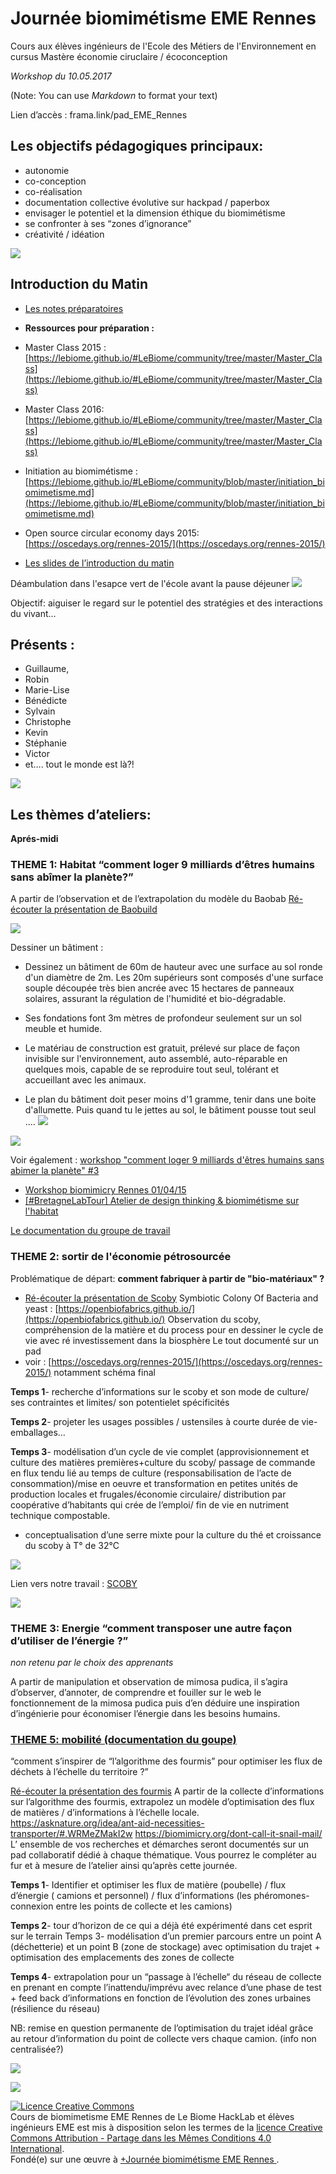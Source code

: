 # Journée biomimétisme EME Rennes

 Cours aux élèves ingénieurs de l'Ecole des Métiers de l'Environnement en cursus Mastère économie ciruclaire / écoconception                                     
                                      
_Workshop du 10.05.2017_

(Note: You can use *Markdown* to format your text)

Lien d’accès :  frama.link/pad_EME_Rennes


## Les objectifs pédagogiques principaux:
- autonomie
- co-conception
- co-réalisation
- documentation collective évolutive sur  hackpad / paperbox
- envisager le potentiel et la dimension éthique du biomimétisme
- se confronter à ses “zones d’ignorance”
- créativité / idéation


![](https://d2mxuefqeaa7sj.cloudfront.net/s_914F2956B2B438D490EB26FCDBAFC2EE168665806E8567BBFEDD17C4EDD102CF_1494410631779_file.jpeg)

## Introduction du Matin


- [Les notes préparatoires](https://etherpad.fr/p/JOURNEE_EME_RENNES-10_MAI_2017) 
- **Ressources pour préparation :**
- Master Class 2015 : [https://lebiome.github.io/#LeBiome/community/tree/master/Master_Class](https://lebiome.github.io/#LeBiome/community/tree/master/Master_Class)
- Master Class 2016: [https://lebiome.github.io/#LeBiome/community/tree/master/Master_Class](https://lebiome.github.io/#LeBiome/community/tree/master/Master_Class)
- Initiation au biomimétisme : [https://lebiome.github.io/#LeBiome/community/blob/master/initiation_biomimetisme.md](https://lebiome.github.io/#LeBiome/community/blob/master/initiation_biomimetisme.md)
- Open source circular economy days 2015: [https://oscedays.org/rennes-2015/](https://oscedays.org/rennes-2015/)


- [Les slides de l’introduction du matin](https://speakerdeck.com/xavcc/journee-biomimetisme-ecole-des-metiers-de-lenvironnement-de-rennes) 


Déambulation dans l'esapce vert de l'école avant la pause déjeuner
![](https://d2mxuefqeaa7sj.cloudfront.net/s_914F2956B2B438D490EB26FCDBAFC2EE168665806E8567BBFEDD17C4EDD102CF_1494410655544_file.jpeg)



Objectif: aiguiser le regard sur le potentiel des stratégies et des interactions du vivant…


## Présents :
- Guillaume,
- Robin
- Marie-Lise
- Bénédicte
- Sylvain
- Christophe
- Kevin
- Stéphanie
- Victor
-  et…. tout le monde est là?! 


![](https://d2mxuefqeaa7sj.cloudfront.net/s_914F2956B2B438D490EB26FCDBAFC2EE168665806E8567BBFEDD17C4EDD102CF_1494423973288_file.jpeg)

## Les thèmes d’ateliers:

**Aprés-midi**

### THEME 1: Habitat “comment loger 9 milliards d’êtres humains sans abîmer la planète?”

A partir de l’observation et de l’extrapolation du modèle du Baobab
[Ré-écouter la présentation de Baobuild](https://www.dropbox.com/s/pchzrzmoilzi69j/Baobab.m4a?dl=0)

![](https://d2mxuefqeaa7sj.cloudfront.net/s_914F2956B2B438D490EB26FCDBAFC2EE168665806E8567BBFEDD17C4EDD102CF_1494422797405_file.jpeg)


Dessiner un bâtiment : 

- Dessinez un bâtiment de 60m de hauteur avec une surface au sol ronde d'un diamètre de 2m. Les 20m supérieurs sont composés d'une surface souple découpée très bien ancrée avec 15 hectares de panneaux solaires, assurant la régulation de l'humidité et bio-dégradable.

 

- Ses fondations font 3m mètres de profondeur seulement sur un sol meuble et humide. 

- Le matériau de construction est gratuit, prélevé sur place de façon invisible sur l'environnement, auto assemblé, auto-réparable en quelques mois, capable de se reproduire tout seul, tolérant et accueillant avec les animaux.

- Le plan du bâtiment doit peser moins d'1 gramme, tenir dans une boite d'allumette. Puis quand tu le jettes au sol, le bâtiment  pousse tout seul .…
![](https://d2mxuefqeaa7sj.cloudfront.net/s_914F2956B2B438D490EB26FCDBAFC2EE168665806E8567BBFEDD17C4EDD102CF_1494487453664_file.jpeg)

![](https://d2mxuefqeaa7sj.cloudfront.net/s_D0DC0B58E92F2BEE8308CF3BAE7C1914F25495BA12FC6127952FD3B8F569B894_1494489351120_20170511_0948231.jpg)


Voir également : [workshop "comment loger 9 milliards d'êtres humains sans abimer la planète" #3](https://paper.dropbox.com/doc/workshop-comment-loger-9-milliards-detres-humains-sans-abimer-la-planete-3-85zjDR4yhmrlX8gvz6R84)
+ [Workshop biomimicry Rennes 01/04/15](https://paper.dropbox.com/doc/Workshop-biomimicry-Rennes-010415-tNr1AEEQeJvqx1unqbX4J)
+ [[#BretagneLabTour] Atelier de design thinking & biomimétisme sur l'habitat](https://paper.dropbox.com/doc/BretagneLabTour-Atelier-de-design-thinking-biomimetisme-sur-lhabitat-YszhsbWKLsDjnVX7vara7)

[Le documentation du groupe de travail](https://www.dropbox.com/s/crmtp4qsys74916/BIOMIMETISME.docx?dl=0)



### THEME 2:   sortir de l'économie pétrosourcée
 
 Problématique de départ:  **comment fabriquer à partir de "bio-matériaux" ?**
 
* [Ré-écouter la présentation de Scoby](https://www.dropbox.com/s/36ns6yxy9ed5giv/Scoby.m4a?dl=0)
Symbiotic Colony Of Bacteria and yeast : [https://openbiofabrics.github.io/](https://openbiofabrics.github.io/)
Observation du scoby, compréhension de la matière et du process pour en dessiner le cycle de vie avec ré investissement dans la biosphère Le tout documenté sur un pad
* voir : [https://oscedays.org/rennes-2015/](https://oscedays.org/rennes-2015/) notamment schéma final

**Temps 1**- recherche d’informations sur le scoby et son mode de culture/ ses contraintes et limites/ son potentielet spécificités

**Temps 2**- projeter les usages possibles / ustensiles à courte durée de vie-emballages…

**Temps 3**- modélisation d’un cycle de vie complet (approvisionnement et culture des matières premières+culture du scoby/ passage de commande en flux tendu lié au temps de culture (responsabilisation de l’acte de consommation)/mise en oeuvre et transformation en petites unités de production locales et frugales/économie circulaire/ distribution par coopérative d’habitants qui crée de l’emploi/ fin de vie en nutriment technique compostable.
+ conceptualisation d’une serre mixte pour la culture du thé et croissance du scoby à T° de 32°C

![](https://d2mxuefqeaa7sj.cloudfront.net/s_914F2956B2B438D490EB26FCDBAFC2EE168665806E8567BBFEDD17C4EDD102CF_1494427959269_file.jpeg)


Lien vers notre travail :  [SCOBY](https://paper.dropbox.com/doc/SCOBY-kQKstu8nFC2Fs7b2LVkQT)

![](https://d2mxuefqeaa7sj.cloudfront.net/s_914F2956B2B438D490EB26FCDBAFC2EE168665806E8567BBFEDD17C4EDD102CF_1494487630560_file.jpeg)

### THEME 3: Energie “comment transposer une autre façon d’utiliser de l’énergie ?”

_non retenu par le choix des apprenants_

A partir de manipulation et observation de mimosa pudica, il s’agira d’observer, d’annoter, de
comprendre et fouiller sur le web le fonctionnement de la mimosa pudica puis d’en déduire
une inspiration d’ingénierie pour économiser l’énergie dans les besoins humains.


### [THEME 5: mobilité (documentation du goupe)](/doc/Thme-5-Mobilit-e9asXzV7RO3GcYaJffuTP) 
“comment s’inspirer de “l’algorithme des fourmis” pour optimiser les flux de déchets à l’échelle du territoire ?”

[Ré-écouter la présentation des fourmis](https://www.dropbox.com/s/ihfrc1qzo0bt4by/Fourmi%20Poubelle.m4a?dl=0)
A partir de la collecte d’informations sur l’algorithme des fourmis, extrapolez un modèle
d’optimisation des flux de matières / d’informations à l’échelle locale.
https://asknature.org/idea/ant-aid-necessities-transporter/#.WRMeZMakI2w
https://biomimicry.org/dont-call-it-snail-mail/
L’ ensemble de vos recherches et démarches seront documentés sur un pad collaboratif dédié à chaque thématique. Vous pourrez le compléter au fur et à mesure de l’atelier ainsi qu’après cette journée.

**Temps 1**- Identifier et optimiser les flux de matière (poubelle) / flux d’énergie ( camions et personnel) / flux d’informations (les phéromones-connexion entre les points de collecte et les camions)

**Temps 2**- tour d’horizon de ce qui a déjà été expérimenté dans cet esprit sur le terrain
Temps 3- modélisation d’un premier parcours entre un point A (déchetterie) et un point B (zone de stockage) avec optimisation du trajet + optimisation des emplacements des zones de collecte

**Temps 4**- extrapolation pour un “passage à l’échelle“ du réseau de collecte en prenant en compte l’inattendu/imprévu avec relance d’une phase de test + feed back d’informations en fonction de l’évolution des zones urbaines (résilience du réseau)

NB: remise en question permanente de l’optimisation du trajet idéal grâce au retour d’information du point de collecte vers chaque camion. (info non centralisée?)

![](https://d2mxuefqeaa7sj.cloudfront.net/s_914F2956B2B438D490EB26FCDBAFC2EE168665806E8567BBFEDD17C4EDD102CF_1494422860948_file.jpeg)

![](https://d2mxuefqeaa7sj.cloudfront.net/s_914F2956B2B438D490EB26FCDBAFC2EE168665806E8567BBFEDD17C4EDD102CF_1494487514372_file.jpeg)




<a rel="license" href="http://creativecommons.org/licenses/by-sa/4.0/"><img alt="Licence Creative Commons" style="border-width:0" src="https://i.creativecommons.org/l/by-sa/4.0/88x31.png" /></a><br /><span xmlns:dct="http://purl.org/dc/terms/" property="dct:title">Cours de biomimetisme EME Rennes</span> de <span xmlns:cc="http://creativecommons.org/ns#" property="cc:attributionName">Le Biome HackLab et élèves ingénieurs EME</span> est mis à disposition selon les termes de la <a rel="license" href="http://creativecommons.org/licenses/by-sa/4.0/">licence Creative Commons Attribution -  Partage dans les Mêmes Conditions 4.0 International</a>.<br />Fondé(e) sur une œuvre à <a xmlns:dct="http://purl.org/dc/terms/" href="+Journée biomimétisme EME Rennes " rel="dct:source">+Journée biomimétisme EME Rennes </a>.

